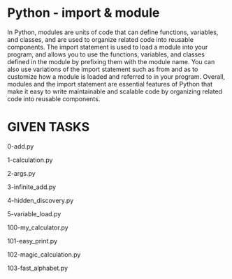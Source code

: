 # Python - import & module

In Python, modules are units of code that can define functions, variables, and classes, and are used to organize related code into reusable components. The import statement is used to load a module into your program, and allows you to use the functions, variables, and classes defined in the module by prefixing them with the module name. You can also use variations of the import statement such as from and as to customize how a module is loaded and referred to in your program. Overall, modules and the import statement are essential features of Python that make it easy to write maintainable and scalable code by organizing related code into reusable components.

# GIVEN TASKS 

0-add.py

1-calculation.py

2-args.py

3-infinite_add.py

4-hidden_discovery.py

5-variable_load.py

100-my_calculator.py

101-easy_print.py

102-magic_calculation.py

103-fast_alphabet.py
